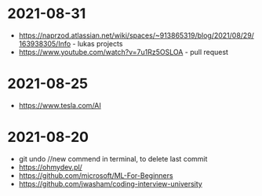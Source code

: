 # 2021-08-31
- https://naprzod.atlassian.net/wiki/spaces/~913865319/blog/2021/08/29/163938305/Info - lukas projects
- https://www.youtube.com/watch?v=7u1Rz5OSLOA - pull request 

# 2021-08-25
- https://www.tesla.com/AI

# 2021-08-20 
- git undo //new commend in terminal, to delete last commit </br>
- https://ohmydev.pl/ </br>
- https://github.com/microsoft/ML-For-Beginners
- https://github.com/jwasham/coding-interview-university
